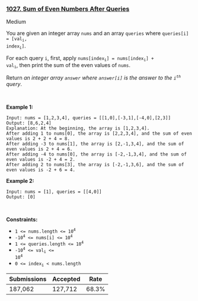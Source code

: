 ### [1027. Sum of Even Numbers After Queries](https://leetcode.com/problems/sum-of-even-numbers-after-queries/)

Medium

You are given an integer array `` nums `` and an array `` queries `` where <code>queries[i] = [val<sub>i</sub>, index<sub>i</sub>]</code>.

For each query `` i ``, first, apply <code>nums[index<sub>i</sub>] = nums[index<sub>i</sub>] + val<sub>i</sub></code>, then print the sum of the even values of `` nums ``.

Return _an integer array _`` answer ``_ where _`` answer[i] ``_ is the answer to the _<code>i<sup>th</sup></code>_ query_.

 

<strong class="example">Example 1:</strong>

```
Input: nums = [1,2,3,4], queries = [[1,0],[-3,1],[-4,0],[2,3]]
Output: [8,6,2,4]
Explanation: At the beginning, the array is [1,2,3,4].
After adding 1 to nums[0], the array is [2,2,3,4], and the sum of even values is 2 + 2 + 4 = 8.
After adding -3 to nums[1], the array is [2,-1,3,4], and the sum of even values is 2 + 4 = 6.
After adding -4 to nums[0], the array is [-2,-1,3,4], and the sum of even values is -2 + 4 = 2.
After adding 2 to nums[3], the array is [-2,-1,3,6], and the sum of even values is -2 + 6 = 4.
```

<strong class="example">Example 2:</strong>

```
Input: nums = [1], queries = [[4,0]]
Output: [0]
```

 

__Constraints:__

*   <code>1 <= nums.length <= 10<sup>4</sup></code>
*   <code>-10<sup>4</sup> <= nums[i] <= 10<sup>4</sup></code>
*   <code>1 <= queries.length <= 10<sup>4</sup></code>
*   <code>-10<sup>4</sup> <= val<sub>i</sub> <= 10<sup>4</sup></code>
*   <code>0 <= index<sub>i</sub> < nums.length</code>

| Submissions    | Accepted     | Rate   |
| -------------- | ------------ | ------ |
| 187,062 | 127,712 | 68.3% |